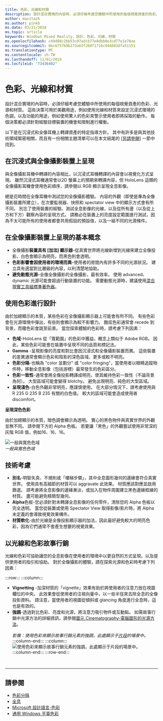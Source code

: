 ```yaml
---
title: 色彩、光線和材質
description: 設計混合實境的內容時，必須仔細考慮您體驗中所使用的每個視覺資產的色彩、光源和材質。
author: mavitazk
ms.author: pinkb
ms.date: 03/21/2018
ms.topic: article
keywords: Windows Mixed Reality，設計，色彩，光線，材質
ms.openlocfilehash: c49d88c2bb53c07adcb77e8dbb0e3cd77e1e78ae
ms.sourcegitcommit: 6bc6757b9b273a63f260f1716c944603dfa51151
ms.translationtype: MT
ms.contentlocale: zh-TW
ms.lasthandoff: 11/01/2019
ms.locfileid: "73436402"
---
```

# <a name="color-light-and-materials"></a>色彩、光線和材質

設計混合實境的內容時，必須仔細考慮您體驗中所使用的每個視覺資產的色彩、光源和材質。 這些決策可用於美觀用途，例如使用光線和材質來設定沉浸式環境的色調，以及功能的用途，例如使用驚人的色彩來警示使用者即將採取的動作。 每個決策都必須針對經驗目標裝置的機會和限制進行權衡。

以下是在沉浸式和全像耳機上轉譯資產的特定指導方針。 其中有許多是與其他技術領域緊密相關，而且有一份相關主題清單可以在本文結尾的 [[另請參閱](color,-light-and-materials.md#see-also)] 一節中找到。

## <a name="rendering-on-immersive-vs-holographic-devices"></a>在沉浸式與全像攝影裝置上呈現

與全像攝影耳機中轉譯的內容相比，以沉浸式耳機轉譯的內容會以視覺化方式呈現。 雖然沉浸式耳機通常會以2D 螢幕上的預期來轉譯內容，但 HoloLens 這類的全像攝影耳機會使用色彩順序，請參閱以 RGB 顯示呈現全息影像。

總是花時間在全像耳機中測試您的全像攝影體驗。 內容的外觀（即使是專為全像攝影裝置所建立），在次要監視器、快照和 spectator view 中的顯示方式會有所不同。 別忘了使用裝置的經驗、測試全息影像的光線，以及從所有邊（以及從上方和下方）觀察內容的呈現方式。 請務必在裝置上的亮度設定範圍進行測試，因為不太可能所有的使用者都會共用假設的預設值，以及一組不同的光源條件。

## <a name="fundamentals-of-rendering-on-holographic-devices"></a>在全像攝影裝置上呈現的基本概念
* 全像攝影**裝置具有 [加法] 顯示器**–從真實世界將光線新增到光線來建立全像投影，白色會顯示為明亮，而黑色則會透明。
* **色彩影響會因使用者的環境而異**–使用者的房間內有許多不同的光源狀況。 建立具有適當對比層級的內容，以利清楚地協助。
* **避免動態光源**–全像全像攝影的全像攝影，最有效率。 使用 advanced、dynamic 光源可能會超過行動裝置的功能。 需要動態光源時，建議使用[混合現實工具組標準著色器](https://github.com/microsoft/MixedRealityToolkit-Unity/blob/mrtk_release/Documentation/README_MRTKStandardShader.md)。 

## <a name="designing-with-color"></a>使用色彩進行設計

由於加總顯示的本質，某些色彩在全像攝影顯示器上可能會有所不同。 有些色彩會在光源環境中彈出，有些則會顯示為較不影響力。 酷炫色彩通常會 recede 到背景，而暖色彩會跳至前景。 當您探索體驗的色彩時，請考慮下列因素：
* **色域**-HoloLens 從「寬範圍」的色彩中獲益，概念上類似于 Adobe RGB。 因此，某些色彩可能會在裝置中呈現不同的品質和標記法。
* **Gamma** -呈現影像的亮度和對比會因沉浸式和全像攝影裝置而異。 這些裝置的差異通常會顯示色彩和陰影的深色區域、更多或較不明亮。
* **色彩分隔**-也稱為 "color 並劃分" 或 "color fringing"，當使用者以眼睛追蹤物件時，移動全息影像（包括游標）最常發生的色彩區分。
* **色彩一致性**-通常會將全像投影轉譯成明亮，使其維持色彩一致性（不論背景為何）。 大型區域可能會變得 blotchy。 避免出現明亮、純色的大型區域。
* **呈現淺色**-白色外觀非常明亮，應謹慎使用。 在大部分情況下，請考慮使用與 R 235 G 235 B 235 有關的白色值。 較大的區域可能會造成使用者 discomfort。

**呈現深色色彩**

由於加總顯示的本質，暗色調會顯示為透明。 實心的黑色物件與真實世界的外觀並無不同。 請參閱下方的 Alpha 色板。 若要讓「黑色」的外觀嘗試使用非常深的灰階 RGB 值，例如16、16、16。

![一般與寬色色域](images/640px-widegamut.png)<br>
*一般與寬色色域*

## <a name="technical-considerations"></a>技術考慮
* **別名**-明智失真、不規則或「樓梯步驟」，其中全息圖形幾何的邊緣會符合真實世界。 使用具有高細節的材質可以 aggravate 此效果。 材質應該對應並啟用篩選。 請考慮將全息影像的邊緣漸淡，或加入在物件周圍建立黑色邊緣框線的材質。 盡可能避免精簡型幾何。
* **Alpha**色板-您必須針對未轉譯全息影像的任何零件，清除您的 Alpha 色板以完全透明。 當您從裝置或使用 Spectator View 取得影像/影片時，將 Alpha 未定義的會導致視覺效果構件。
* **材質軟化**-由於光線是全像投影顯示器的加法，因此最好避免較大的明亮色彩，因為它們通常不會產生想要的視覺效果。

## <a name="storytelling-with-light-and-color"></a>以光線和色彩故事行銷

光線和色彩可協助讓您的全息影像在使用者的環境中以更自然的方式呈現，以及提供使用者的指引和協助。 對於全像攝影的體驗，請在探索光源和色彩時考慮下列因素：

:::row:::
    :::column:::
* **Vignetting** -加深材質的「vignette」效果有助於將使用者的注意力放在視圖欄位的中央。 此效果會從使用者的注視向量中，以一些半徑來去除全息的全像投影資料。 請注意，當使用者的視圖從傾斜或 glancing 角度進行全息時，這也是有效的。<br>
* **強調**-透過對比色彩、亮度和光源，將注意力吸引物件或互動點。 如需故事行銷中光源方法的詳細資訊，請參閱[圖元 Cinematography-電腦圖形的光源方法](https://media.siggraph.org/education/cgsource/Archive/ConfereceCourses/S96/course30.pdf)。<br>
        <br>
        *影像：使用色彩來顯示故事行銷元素的強調，此處顯示于[片段](https://www.microsoft.com/p/fragments/9nblggh5ggm8)的場景中。*
    :::column-end:::
        :::column:::
        ![使用色彩來顯示故事行銷元素的強調，此處顯示于片段的場景中。](images/640px-fragments.jpg)<br>
    :::column-end:::
:::row-end:::


<br>

---

## <a name="see-also"></a>請參閱
* [色彩分隔](hologram-stability.md#color-separation)
* [全息](hologram.md)
* [Microsoft 設計語言-色彩](https://www.microsoft.com/design/color)
* [通用 Windows 平臺色彩](https://docs.microsoft.com/windows/uwp/style/color)
